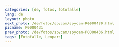 ```yaml
---
categories: [de, fotos, fotofalle]
lang: de
layout: photo
next_photo: /de/fotos/spycam/spycam-P0000430.html
picname: P0000431
prev_photo: /de/fotos/spycam/spycam-P0000436.html
tags: [Fotofalle, Leopard]
---
```

